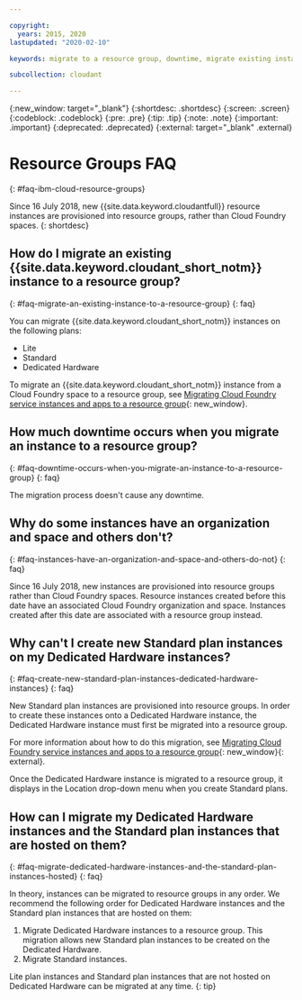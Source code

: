 ```yaml
---

copyright:
  years: 2015, 2020
lastupdated: "2020-02-10"

keywords: migrate to a resource group, downtime, migrate existing instance, organization and space, standard plan, dedicated hardware instance, how to migrate

subcollection: cloudant

---
```


{:new_window: target="_blank"}
{:shortdesc: .shortdesc}
{:screen: .screen}
{:codeblock: .codeblock}
{:pre: .pre}
{:tip: .tip}
{:note: .note}
{:important: .important}
{:deprecated: .deprecated}
{:external: target="_blank" .external}

<!-- Acrolinx: 2020-02-10 -->

# Resource Groups FAQ
{: #faq-ibm-cloud-resource-groups}

Since 16 July 2018, new {{site.data.keyword.cloudantfull}} resource instances are provisioned into resource groups, rather than Cloud Foundry spaces. 
{: shortdesc}

## How do I migrate an existing {{site.data.keyword.cloudant_short_notm}} instance to a resource group?
{: #faq-migrate-an-existing-instance-to-a-resource-group}
{: faq}

You can migrate {{site.data.keyword.cloudant_short_notm}} instances on the following plans:

- Lite
- Standard
- Dedicated Hardware

To migrate an {{site.data.keyword.cloudant_short_notm}} instance from a Cloud Foundry space to a resource group, see [Migrating Cloud Foundry service instances and apps to a resource group](https://cloud.ibm.com/docs/resources/instance_migration.html#migrate){: new_window}.

## How much downtime occurs when you migrate an instance to a resource group?
{: #faq-downtime-occurs-when-you-migrate-an-instance-to-a-resource-group}
{: faq}

The migration process doesn't cause any downtime. 

## Why do some instances have an organization and space and others don't?
{: #faq-instances-have-an-organization-and-space-and-others-do-not}
{: faq}

Since 16 July 2018, new instances are provisioned into resource groups
rather than Cloud Foundry spaces. Resource instances created before this date
have an associated Cloud Foundry organization and space. Instances
created after this date are associated with a resource group instead.

## Why can't I create new Standard plan instances on my Dedicated Hardware instances?
{: #faq-create-new-standard-plan-instances-dedicated-hardware-instances}
{: faq}

New Standard plan instances are provisioned into resource groups. In order to
create these instances onto a Dedicated Hardware instance, the Dedicated
Hardware instance must first be migrated into a resource group.

For more information about how to do this migration, see [Migrating Cloud Foundry service instances and apps to a resource group](https://cloud.ibm.com/docs/resources/instance_migration.html#migrate){: new_window}{: external}.

Once the Dedicated Hardware instance is migrated to a resource group, it
displays in the Location drop-down menu when you create Standard plans.

## How can I migrate my Dedicated Hardware instances and the Standard plan instances that are hosted on them?
{: #faq-migrate-dedicated-hardware-instances-and-the-standard-plan-instances-hosted}
{: faq}

In theory, instances can be migrated to resource groups in any order. We recommend the following order for Dedicated Hardware instances and
the Standard plan instances that are hosted on them:

1. Migrate Dedicated Hardware instances to a resource group. This migration allows new Standard plan instances to be created on the Dedicated Hardware.
2. Migrate Standard instances.

Lite plan instances and Standard plan instances that are not hosted on Dedicated Hardware
can be migrated at any time.
{: tip}
